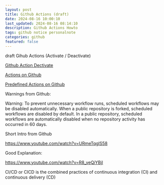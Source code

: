 ```yaml
---
layout: post
title: Github Actions (draft)
date: 2024-08-16 10:00:10
last_updated: 2024-08-16 08:14:10
description: Github Actions Howto
tags: github notice personalnote
categories: github
featured: false
---
```


draft
Gihub Actions (Activate / Deactivate)

[Github Action Dectivate]: https://docs.github.com/en/actions/managing-workflow-runs-and-deployments/managing-workflow-runs/disabling-and-enabling-a-workflow "https://docs.github.com/en/actions/managing-workflow-runs-and-deployments/managing-workflow-runs/disabling-and-enabling-a-workflow"
[Github Action Dectivate]

[Actions on Github]: https://github.com/features/actions "https://github.com/features/actions"
[Actions on Github]

[Predefined Actions on Github]: https://www.github.com/actions "https://www.github.com/actions"
[Predefined Actions on Github]

Warnings from Github:

Warning: To prevent unnecessary workflow runs, scheduled workflows may be disabled automatically. When a public
repository is forked, scheduled workflows are disabled by default. In a public repository, scheduled workflows are
automatically disabled when no repository activity has occurred in 60 days.

Short Intro from Github

https://www.youtube.com/watch?v=URmeTqglS58

Good Explanation:

https://www.youtube.com/watch?v=R8_veQiYBjI

CI/CD or CICD is the combined practices of continuous integration (CI) and continuous delivery (CD)